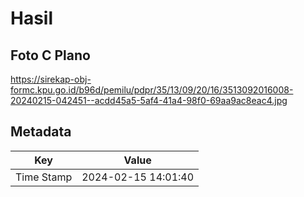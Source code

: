 # Hasil

## Foto C Plano

https://sirekap-obj-formc.kpu.go.id/b96d/pemilu/pdpr/35/13/09/20/16/3513092016008-20240215-042451--acdd45a5-5af4-41a4-98f0-69aa9ac8eac4.jpg


## Metadata

| Key        | Value               |
| ---------- | ------------------- |
| Time Stamp | 2024-02-15 14:01:40 |



